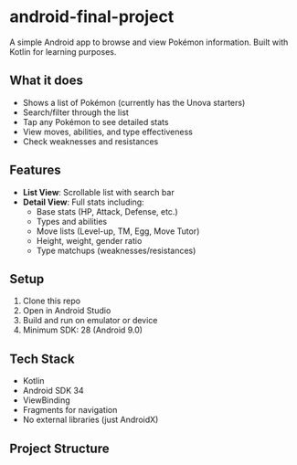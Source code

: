 # android-final-project

A simple Android app to browse and view Pokémon information. Built with Kotlin for learning purposes.

## What it does

- Shows a list of Pokémon (currently has the Unova starters)
- Search/filter through the list
- Tap any Pokémon to see detailed stats
- View moves, abilities, and type effectiveness
- Check weaknesses and resistances

## Features

- **List View**: Scrollable list with search bar
- **Detail View**: Full stats including:
  - Base stats (HP, Attack, Defense, etc.)
  - Types and abilities
  - Move lists (Level-up, TM, Egg, Move Tutor)
  - Height, weight, gender ratio
  - Type matchups (weaknesses/resistances)

## Setup

1. Clone this repo
2. Open in Android Studio
3. Build and run on emulator or device
4. Minimum SDK: 28 (Android 9.0)

## Tech Stack

- Kotlin
- Android SDK 34
- ViewBinding
- Fragments for navigation
- No external libraries (just AndroidX)

## Project Structure
